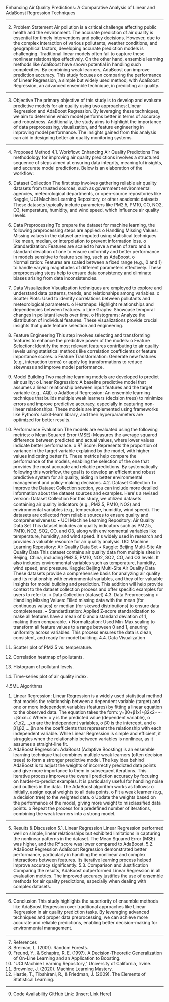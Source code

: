 Enhancing Air Quality Predictions: A Comparative Analysis of Linear and AdaBoost Regression Techniques

________________________________________
2. Problem Statement
Air pollution is a critical challenge affecting public health and the environment. The accurate prediction of air quality is essential for timely interventions and policy decisions. However, due to the complex interaction of various pollutants, weather conditions, and geographical factors, developing accurate prediction models is challenging. Traditional linear models often fail to capture these nonlinear relationships effectively.
On the other hand, ensemble learning methods like AdaBoost have shown potential in handling such complexities. By combining weak learners, AdaBoost can improve prediction accuracy. This study focuses on comparing the performance of Linear Regression, a simple but widely used method, with AdaBoost Regression, an advanced ensemble technique, in predicting air quality.
________________________________________
3. Objective
The primary objective of this study is to develop and evaluate predictive models for air quality using two approaches: Linear Regression and AdaBoost Regression. By leveraging these techniques, we aim to determine which model performs better in terms of accuracy and robustness.
Additionally, the study aims to highlight the importance of data preprocessing, visualization, and feature engineering in improving model performance. The insights gained from this analysis can aid in designing better air quality monitoring systems.
________________________________________
4. Proposed Method
4.1. Workflow: Enhancing Air Quality Predictions
The methodology for improving air quality predictions involves a structured sequence of steps aimed at ensuring data integrity, meaningful insights, and accurate model predictions. Below is an elaboration of the workflow:
1.	Dataset Collection
The first step involves gathering reliable air quality datasets from trusted sources, such as government environmental agencies, meteorological departments, or open-source repositories like Kaggle, UCI Machine Learning Repository, or other academic datasets. These datasets typically include parameters like PM2.5, PM10, CO, NO2, O3, temperature, humidity, and wind speed, which influence air quality levels.
2.	Data Preprocessing
To prepare the dataset for machine learning, the following preprocessing steps are applied:
o	Handling Missing Values: Missing values in the dataset are imputed using statistical techniques like mean, median, or interpolation to prevent information loss.
o	Standardization: Features are scaled to have a mean of zero and a standard deviation of one to ensure uniformity and better performance in models sensitive to feature scaling, such as AdaBoost.
o	Normalization: Features are scaled between a fixed range (e.g., 0 and 1) to handle varying magnitudes of different parameters effectively.
These preprocessing steps help to ensure data consistency and eliminate biases arising from data inconsistencies.
3.	Data Visualization
Visualization techniques are employed to explore and understand data patterns, trends, and relationships among variables.
o	Scatter Plots: Used to identify correlations between pollutants and meteorological parameters.
o	Heatmaps: Highlight relationships and dependencies between features.
o	Line Graphs: Showcase temporal changes in pollutant levels over time.
o	Histograms: Analyze the distribution of individual features.
These visualizations provide crucial insights that guide feature selection and engineering.
4.	Feature Engineering
This step involves selecting and transforming features to enhance the predictive power of the models:
o	Feature Selection: Identify the most relevant features contributing to air quality levels using statistical methods like correlation coefficients or feature importance scores.
o	Feature Transformation: Generate new features (e.g., interaction terms) or apply log transformations to reduce skewness and improve model performance.
5.	Model Building
Two machine learning models are developed to predict air quality:
o	Linear Regression: A baseline predictive model that assumes a linear relationship between input features and the target variable (e.g., AQI).
o	AdaBoost Regression: An ensemble learning technique that builds multiple weak learners (decision trees) to minimize errors and improve predictive accuracy, especially in capturing non-linear relationships.
These models are implemented using frameworks like Python’s scikit-learn library, and their hyperparameters are optimized for better results.
6.	Performance Evaluation
The models are evaluated using the following metrics:
o	Mean Squared Error (MSE): Measures the average squared difference between predicted and actual values, where lower values indicate better performance.
o	R² Score: Represents the proportion of variance in the target variable explained by the model, with higher values indicating better fit.
These metrics help compare the performance of the models, enabling the selection of the one that provides the most accurate and reliable predictions.
By systematically following this workflow, the goal is to develop an efficient and robust predictive system for air quality, aiding in better environmental management and policy-making decisions.
4.2. Dataset Collection
To improve the Dataset Collection section, you can include more detailed information about the dataset sources and examples. Here's a revised version:
Dataset Collection
For this study, we utilized datasets containing air quality indicators (e.g., PM2.5, PM10, NO2) and environmental variables (e.g., temperature, humidity, wind speed). The datasets are collected from reliable sources to ensure quality and comprehensiveness:
•	UCI Machine Learning Repository: Air Quality Data Set
This dataset includes air quality indicators such as PM2.5, PM10, NO2, SO2, CO, and O3, along with environmental variables like temperature, humidity, and wind speed. It's widely used in research and provides a valuable resource for air quality analysis.
UCI Machine Learning Repository: Air Quality Data Set
•	Kaggle: Beijing Multi-Site Air Quality Data
This dataset contains air quality data from multiple sites in Beijing, China, including PM2.5, PM10, NO2, SO2, CO, and O3 levels. It also includes environmental variables such as temperature, humidity, wind speed, and pressure.
Kaggle: Beijing Multi-Site Air Quality Data
These datasets provide a comprehensive basis for analyzing air quality and its relationship with environmental variables, and they offer valuable insights for model building and prediction.
This addition will help provide context to the dataset collection process and offer specific examples for users to refer to.
•	Data Collection (dataset)
4.3. Data Preprocessing
•	Handling Missing Values: Filled missing data with the mean (for continuous values) or median (for skewed distributions) to ensure data completeness.
•	Standardization: Applied Z-score standardization to make all features have a mean of 0 and a standard deviation of 1, making them comparable.
•	Normalization: Used Min-Max scaling to transform all feature values to a range between 0 and 1, ensuring uniformity across variables.
This process ensures the data is clean, consistent, and ready for model building.
4.4. Data Visualization
1.	Scatter plot of PM2.5 vs. temperature.
 
2.	Correlation heatmap of pollutants.  
3.	Histogram of pollutant levels.
 
4.	Time-series plot of air quality index.
 
4.5ML Algorithms
1.	Linear Regression: Linear Regression is a widely used statistical method that models the relationship between a dependent variable (target) and one or more independent variables (features) by fitting a linear equation to the observed data. The equation takes the form:
y=β0+β1x1+β2x2+⋯+βnxn+ϵ
Where:
o	y is the predicted value (dependent variable),
o	x1,x2,…,xn are the independent variables,
o	β0 is the intercept, and
o	β1,β2,…,βn are the coefficients that represent the relationship with each independent variable.
While Linear Regression is simple and efficient, it struggles when the relationship between variables is nonlinear, as it assumes a straight-line fit.
2.	AdaBoost Regression: AdaBoost (Adaptive Boosting) is an ensemble learning technique that combines multiple weak learners (often decision trees) to form a stronger predictive model. The key idea behind AdaBoost is to adjust the weights of incorrectly predicted data points and give more importance to them in subsequent iterations. This iterative process improves the overall prediction accuracy by focusing on harder-to-predict examples. It is particularly useful for handling noise and outliers in the data.
The AdaBoost algorithm works as follows:
o	Initially, assign equal weights to all data points.
o	Fit a weak learner (e.g., a decision tree) to the weighted data.
o	Update the weights based on the performance of the model, giving more weight to misclassified data points.
o	Repeat the process for a predefined number of iterations, combining the weak learners into a strong model.
________________________________________
5. Results & Discussion
5.1. Linear Regression
Linear Regression performed well on simple, linear relationships but exhibited limitations in capturing the nonlinear patterns in the dataset. The Mean Squared Error (MSE) was higher, and the R² score was lower compared to AdaBoost.
5.2. AdaBoost Regression
AdaBoost Regression demonstrated better performance, particularly in handling the nonlinear and complex interactions between features. Its iterative learning process helped improve accuracy significantly.
5.3. Comparison and Justification
Comparing the results, AdaBoost outperformed Linear Regression in all evaluation metrics. The improved accuracy justifies the use of ensemble methods for air quality predictions, especially when dealing with complex datasets.
________________________________________

6. Conclusion
This study highlights the superiority of ensemble methods like AdaBoost Regression over traditional approaches like Linear Regression in air quality prediction tasks. By leveraging advanced techniques and proper data preprocessing, we can achieve more accurate and reliable predictions, enabling better decision-making for environmental management.
________________________________________
7. References
1.	Breiman, L. (2001). Random Forests.
2.	Freund, Y., & Schapire, R. E. (1997). A Decision-Theoretic Generalization of On-Line Learning and an Application to Boosting.
3.	"UCI Machine Learning Repository," University of California, Irvine.
4.	Brownlee, J. (2020). Machine Learning Mastery.
5.	Hastie, T., Tibshirani, R., & Friedman, J. (2009). The Elements of Statistical Learning.
________________________________________
9. Code Availability
GitHub Link: [Insert Link Here]

